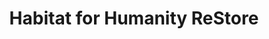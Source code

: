 ---
title: "Habitat for Humanity ReStore"
url: /mobile/habitat-for-humanity-restore/
shop: charity
---